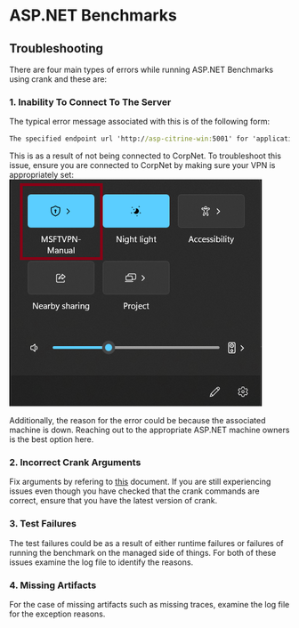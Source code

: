 # ASP.NET Benchmarks

## Troubleshooting

There are four main types of errors while running ASP.NET Benchmarks using crank and these are:

### 1. Inability To Connect To The Server

The typical error message associated with this is of the following form:

```cmd
The specified endpoint url 'http://asp-citrine-win:5001' for 'application' is invalid or not responsive: "No such host is known. (asp-citrine-win:5001)"
```

This is as a result of not being connected to CorpNet. To troubleshoot this issue, ensure you are connected to CorpNet by making sure your VPN is appropriately set:
![image](./images/CorpNetConnected.png)

Additionally, the reason for the error could be because the associated machine is down. Reaching out to the appropriate ASP.NET machine owners is the best option here.

### 2. Incorrect Crank Arguments

Fix arguments by refering to [this](https://github.com/dotnet/crank/blob/main/src/Microsoft.Crank.Controller/README.md) document. If you are still experiencing issues even though you have checked that the crank commands are correct, ensure that you have the latest version of crank.

### 3. Test Failures

The test failures could be as a result of either runtime failures or failures of running the benchmark on the managed side of things. For both of these issues examine the log file to identify the reasons.

### 4. Missing Artifacts
For the case of missing artifacts such as missing traces, examine the log file for the exception reasons.